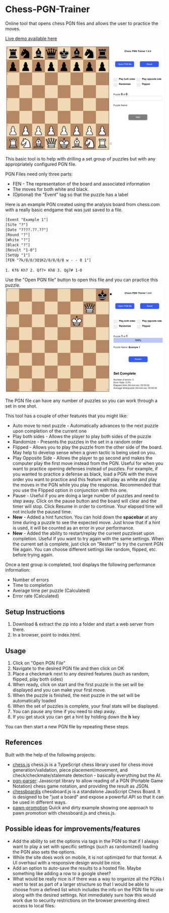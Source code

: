 # Chess-PGN-Trainer
Online tool that opens chess PGN files and allows the user to practice the moves.

[Live demo available here](https://rodpolako.github.io/)

![screenshot](screenshot.png)

This basic tool is to help with drilling a set group of puzzles but with any appropriately configured PGN file.  

PGN Files need only three parts:
* FEN - The representation of the board and associated information
* The moves for both white and black.
* (Optional) the "Event" tag so that the puzzle has a label

Here is an example PGN created using the analysis board from chess.com with a really basic endgame that was just saved to a file.
```
[Event "Example 1"]
[Site "?"]
[Date "????.??.??"]
[Round "?"]
[White "?"]
[Black "?"]
[Result "1-0"]
[SetUp "1"]
[FEN "7k/8/8/3Q1K2/8/8/8/8 w - - 0 1"]

1. Kf6 Kh7 2. Qf7+ Kh8 3. Qg7# 1-0
```
Use the "Open PGN file" button to open this file and you can practice this puzzle.  
![screenshot](screenshot2.png)

The PGN file can have any number of puzzles so you can work through a set in one shot.

This tool has a couple of other features that you might like:
* Auto move to next puzzle - Automatically advances to the next puzzle upon completion of the current one
* Play both sides - Allows the player to play both sides of the puzzle
* Randomize - Presents the puzzles in the set in a random order
* Flipped - Allows you to play the puzzle from the other side of the board.  May help to develop sense when a given tactic is being used on you.
* Play Opposite Side - Allows the player to go second and makes the computer play the first move instead from the PGN.  Useful for when you want to practice opening defenses instead of puzzles.  For example, if you wanted to practice a defense as black, load a PGN with the move order you want to practice and this feature will play as white and play the moves in the PGN while you play the response.  Recommended that you use the Flipped option in conjunction with this one.
* Pause - Useful if you are doing a large number of puzzles and need to step away.  Click on the pause button and the board will clear and the timer will stop.  Click Resume in order to continue.  Your elapsed time will not include the paused time.
* **New** - Added a hint function.  You can hold down the **spacebar** at any time during a puzzle to see the expected move.  Just know that if a hint is used, it will be counted as an error in your performance.
* **New** - Added the ability to restart/replay the current puzzleset upon completion. Useful if you want to try again with the same settings.  When the current set is complete, just click on "Restart" to try the current PGN file again.  You can choose different settings like random, flipped, etc. before trying again.
  
Once a test group is completed, tool displays the following performance information:
* Number of errors
* Time to completion
* Average time per puzzle (Calculated)
* Error rate (Calculated)

## Setup Instructions
1. Download & extract the zip into a folder and start a web server from there.
2. In a browser, point to index.html.

## Usage
1. Click on "Open PGN File"
2. Navigate to the desired PGN file and then click on OK
3. Place a checkmark next to any desired features (such as random, flipped, play both sides)
4. When ready, click on start and the first puzzle in the set will be displayed and you can make your first move.
5. When the puzzle is finished, the next puzzle in the set will be automatically loaded
6. When the set of puzzles is complete, your final stats will be displayed.
7. You can pause any time if you need to step away.
8. If you get stuck you can get a hint by holding down the **h** key

You can then start a new PGN file by repeating these steps.

## References
Built with the help of the following projects:
* [chess.js](https://github.com/jhlywa/chess.js) chess.js is a TypeScript chess library used for chess move generation/validation, piece placement/movement, and check/checkmate/stalemate detection - basically everything but the AI.
* [pgn-parser](https://github.com/mliebelt/pgn-parser): Javascript library to allow reading of a PGN (Portable Game Notation) chess game notation, and providing the result as JSON.
* [chessboardjs](https://github.com/oakmac/chessboardjs/) chessboard.js is a standalone JavaScript Chess Board. It is designed to be "just a board" and expose a powerful API so that it can be used in different ways.
* [pawn-promotion](https://github.com/siansell/pawn-promotion) Quick and dirty example showing one approach to pawn promotion with chessboard.js and chess.js.


## Possible ideas for improvements/features
* Add the ability to set the options via tags in the PGN so that if I always want to play a set with specific settings (such as randomized) loading the PGN also sets the options.
* While the site does work on mobile, it is not optimized for that format.  A UI overhaul with a responsive design would be nice.
* Add an option to auto-save the results to a hosted file.  Maybe something like adding a row to a google sheet?
* What would be really nice is if there was a way to organize all the PGNs I want to test as part of a larger structure so that I would be able to choose from a defined list which includes the info on the PGN file to use along with the desired settings.  Not immediately sure how this would work due to security restrictions on the browser preventing direct access to local files.

